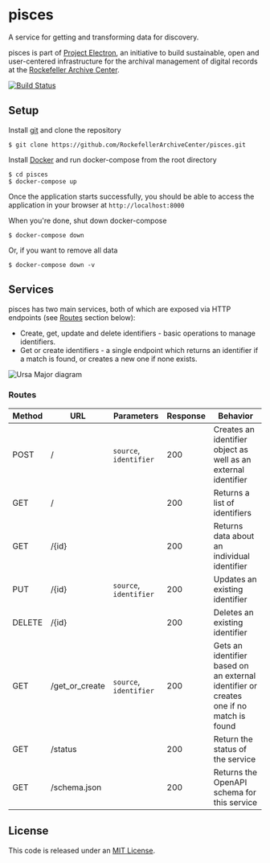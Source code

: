 # pisces
A service for getting and transforming data for discovery.

pisces is part of [Project Electron](https://github.com/RockefellerArchiveCenter/project_electron), an initiative to build sustainable, open and user-centered infrastructure for the archival management of digital records at the [Rockefeller Archive Center](http://rockarch.org/).

[![Build Status](https://travis-ci.org/RockefellerArchiveCenter/pisces.svg?branch=master)](https://travis-ci.org/RockefellerArchiveCenter/pisces)

## Setup

Install [git](https://git-scm.com/) and clone the repository

    $ git clone https://github.com/RockefellerArchiveCenter/pisces.git

Install [Docker](https://store.docker.com/search?type=edition&offering=community) and run docker-compose from the root directory

    $ cd pisces
    $ docker-compose up

Once the application starts successfully, you should be able to access the application in your browser at `http://localhost:8000`

When you're done, shut down docker-compose

    $ docker-compose down

Or, if you want to remove all data

    $ docker-compose down -v


## Services

pisces has two main services, both of which are exposed via HTTP endpoints (see [Routes](#routes) section below):

* Create, get, update and delete identifiers - basic operations to manage identifiers.
* Get or create identifiers - a single endpoint which returns an identifier if a match is found, or creates a new one if none exists.

![Ursa Major diagram](ursa-major-services.png)


### Routes

| Method | URL | Parameters | Response  | Behavior  |
|--------|-----|---|---|---|
|POST|/|`source`, `identifier`|200|Creates an identifier object as well as an external identifier|
|GET|/| |200|Returns a list of identifiers|
|GET|/{id}| |200|Returns data about an individual identifier|
|PUT|/{id}|`source`, `identifier`|200|Updates an existing identifier|
|DELETE|/{id}| |200|Deletes an existing identifier|
|GET|/get_or_create|`source`, `identifier`|200|Gets an identifier based on an external identifier or creates one if no match is found|
|GET|/status||200|Return the status of the service|
|GET|/schema.json||200|Returns the OpenAPI schema for this service|

## License

This code is released under an [MIT License](LICENSE).
